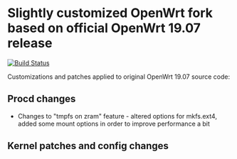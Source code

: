 # Slightly customized OpenWrt fork based on official OpenWrt 19.07 release

[![Build Status](https://travis-ci.com/DarkCaster/OpenWrt-1907-Custom.svg?branch=custom)](https://travis-ci.com/DarkCaster/OpenWrt-1907-Custom)

Customizations and patches applied to original OpenWrt 19.07 source code:

## Procd changes

  * Changes to "tmpfs on zram" feature - altered options for mkfs.ext4, added some mount options in order to improve performance a bit

## Kernel patches and config changes

